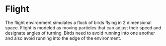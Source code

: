 
# Flight

The flight environment simulates a flock of birds flying in 2 dimensional space. Flight is
modeled as moving particles that can adjust their speed and designate angles of turning. Birds
need to avoid running into one another and also avoid running into the edge of the environment.
